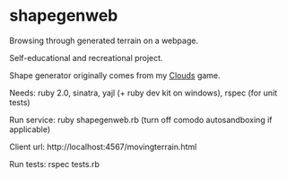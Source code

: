 shapegenweb
===========

Browsing through generated terrain on a webpage.

Self-educational and recreational project.

Shape generator originally comes from my [Clouds](https://github.com/bartekkalinka/clouds) game.

Needs: ruby 2.0, sinatra, yajl (+ ruby dev kit on windows), rspec (for unit tests)

Run service: ruby shapegenweb.rb (turn off comodo autosandboxing if applicable)

Client url: http://localhost:4567/movingterrain.html

Run tests: rspec tests.rb
